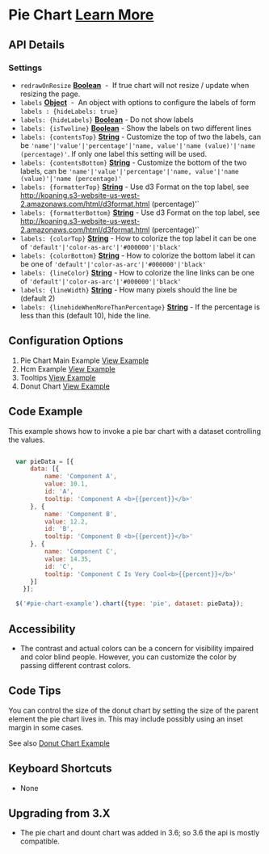 
# Pie Chart  [Learn More](#)

## API Details

### Settings

-   `redrawOnResize` **[Boolean](https://developer.mozilla.org/en-US/docs/Web/JavaScript/Reference/Global_Objects/Boolean)**  -  If true chart will not resize / update when resizing the page.
-   `labels` **[Object](https://developer.mozilla.org/en-US/docs/Web/JavaScript/Reference/Global_Objects/Object)**  -  An object with options to configure the labels of form `labels : {hideLabels: true}`
- `labels: {hideLabels}` **[Boolean](https://developer.mozilla.org/en-US/docs/Web/JavaScript/Reference/Global_Objects/Boolean)** - Do not show labels
- `labels: {isTwoline}` **[Boolean](https://developer.mozilla.org/en-US/docs/Web/JavaScript/Reference/Global_Objects/Boolean)** - Show the labels on two different lines
- `labels: {contentsTop}` **[String](https://developer.mozilla.org/en-US/docs/Web/JavaScript/Reference/Global_Objects/String)** - Customize the top of two the labels, can be `'name'|'value'|'percentage'|'name, value'|'name (value)'|'name (percentage)'`. If only one label this setting will be used.
- `labels: {contentsBottom}` **[String](https://developer.mozilla.org/en-US/docs/Web/JavaScript/Reference/Global_Objects/String)** - Customize the bottom of the two labels, can be `'name'|'value'|'percentage'|'name, value'|'name (value)'|'name (percentage)'`
- `labels: {formatterTop}` **[String](https://developer.mozilla.org/en-US/docs/Web/JavaScript/Reference/Global_Objects/String)** - Use d3 Format on the top label, see http://koaning.s3-website-us-west-2.amazonaws.com/html/d3format.html
 (percentage)'`
- `labels: {formatterBottom}` **[String](https://developer.mozilla.org/en-US/docs/Web/JavaScript/Reference/Global_Objects/String)** - Use d3 Format on the top label, see http://koaning.s3-website-us-west-2.amazonaws.com/html/d3format.html
 (percentage)'`
- `labels: {colorTop}` **[String](https://developer.mozilla.org/en-US/docs/Web/JavaScript/Reference/Global_Objects/String)** - How to colorize the top label it can be one of `'default'|'color-as-arc'|'#000000'|'black'`
- `labels: {colorBottom}` **[String](https://developer.mozilla.org/en-US/docs/Web/JavaScript/Reference/Global_Objects/String)** - How to colorize the bottom label it can be one of `'default'|'color-as-arc'|'#000000'|'black'`
- `labels: {lineColor}` **[String](https://developer.mozilla.org/en-US/docs/Web/JavaScript/Reference/Global_Objects/String)** - How to colorize the line links can be one of `'default'|'color-as-arc'|'#000000'|'black'`
- `labels: {lineWidth}` **[String](https://developer.mozilla.org/en-US/docs/Web/JavaScript/Reference/Global_Objects/String)** - How many pixels should the line be (default 2)
- `labels: {linehideWhenMoreThanPercentage}` **[String](https://developer.mozilla.org/en-US/docs/Web/JavaScript/Reference/Global_Objects/String)** - If the percentage is less than this (default 10), hide the line.

## Configuration Options

1. Pie Chart Main Example [View Example]( ../components/pie/example-index)
2. Hcm Example [View Example]( ../components/pie/example-hcm)
3. Tooltips [View Example]( ../components/pie/example-tooltip)
4. Donut Chart [View Example]( ../components/donut/example-index)

## Code Example

This example shows how to invoke a pie bar chart with a dataset controlling the values.

```javascript

  var pieData = [{
      data: [{
          name: 'Component A',
          value: 10.1,
          id: 'A',
          tooltip: 'Component A <b>{{percent}}</b>'
      }, {
          name: 'Component B',
          value: 12.2,
          id: 'B',
          tooltip: 'Component B <b>{{percent}}</b>'
      }, {
          name: 'Component C',
          value: 14.35,
          id: 'C',
          tooltip: 'Component C Is Very Cool<b>{{percent}}</b>'
      }]
    }];

  $('#pie-chart-example').chart({type: 'pie', dataset: pieData});

```

## Accessibility

- The contrast and actual colors can be a concern for visibility impaired and color blind people. However, you can customize the color by passing different contrast colors.

## Code Tips

You can control the size of the donut chart by setting the size of the parent element the pie chart lives in.
This may include possibly using an inset margin in some cases.

See also [Donut Chart Example]( ../components/donut/example-index)

## Keyboard Shortcuts

- None

## Upgrading from 3.X

-   The pie chart and dount chart was added in 3.6; so 3.6 the api is mostly compatible.
